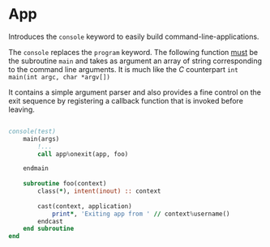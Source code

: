 # App

Introduces the `console` keyword to easily build command-line-applications. 

The `console` replaces the `program` keyword. The following function <ins>must</ins> be the subroutine `main` and takes as argument an array of string corresponding to the command line arguments. It is much like the _C_ counterpart `int main(int argc, char *argv[])`

It contains a simple argument parser and also provides a fine control on the exit sequence by registering a callback function that is invoked before leaving.

```fortran

console(test)
    main(args)
        !...
        call app%onexit(app, foo)

    endmain
            
    subroutine foo(context)
        class(*), intent(inout) :: context
        
        cast(context, application)
            print*, 'Exiting app from ' // context%username()
        endcast
    end subroutine
end
```